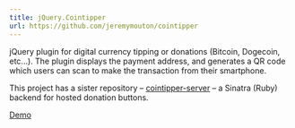 ```yaml
---
title: jQuery.Cointipper
url: https://github.com/jeremymouton/cointipper
---
```


jQuery plugin for digital currency tipping or donations (Bitcoin, Dogecoin, etc...). The plugin displays the payment address, and generates a QR code which users can scan to make the transaction from their smartphone.

This project has a sister repository – [cointipper-server](https://github.com/jeremymouton/cointipper-server) – a Sinatra (Ruby) backend for hosted donation buttons.

[Demo](https://jeremymouton.github.io/cointipper/)